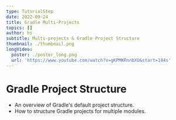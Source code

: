 ```yaml
---
type: TutorialStep
date: 2022-09-24
title: Gradle Multi-Projects
topics: []
author: hs
subtitle: Multi-projects & Gradle Project Structure
thumbnail: ./thumbnail.png
longVideo:
  poster: ./poster_long.png
  url: 'https://www.youtube.com/watch?v=gKPMKRnnbXU&start=184s'
---
```


# Gradle Project Structure

* An overview of Gradle's default project structure.
* How to structure Gradle projects for multiple modules.

